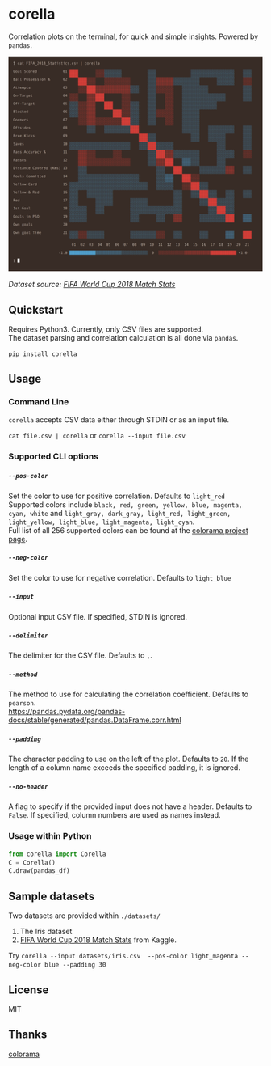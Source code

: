 # corella
Correlation plots on the terminal, for quick and simple insights. Powered by `pandas`.

<!-- <img src="https://github.com/nk412/corella/raw/master/imgs/fifa.png" width=720> -->
![](https://github.com/nk412/corella/raw/master/imgs/fifa.png)

_Dataset source: [FIFA World Cup 2018 Match Stats](https://www.kaggle.com/mathan/fifa-2018-match-statistics)_

## Quickstart
Requires Python3. Currently, only CSV files are supported. <br>
The dataset parsing and correlation calculation is all done via `pandas`.

`pip install corella`

## Usage

### Command Line

`corella` accepts CSV data either through STDIN or as an input file.

`cat file.csv | corella` or `corella --input file.csv`

### Supported CLI options

##### `--pos-color`
Set the color to use for positive correlation. Defaults to `light_red` <br>
Supported colors include `black, red, green, yellow, blue, magenta, cyan, white` and `light_gray, dark_gray, light_red, light_green, light_yellow, light_blue, light_magenta, light_cyan`. <br>
Full list of all 256 supported colors can be found at the [colorama project page](https://pypi.org/project/colored/).

##### `--neg-color`
Set the color to use for negative correlation. Defaults to `light_blue` <br>

##### `--input`
Optional input CSV file. If specified, STDIN is ignored.

##### `--delimiter`
The delimiter for the CSV file. Defaults to `,`.

##### `--method`
The method to use for calculating the correlation coefficient. Defaults to `pearson`. <br>
https://pandas.pydata.org/pandas-docs/stable/generated/pandas.DataFrame.corr.html

##### `--padding`
The character padding to use on the left of the plot. Defaults to `20`. If the length of a column name exceeds the specified padding, it is ignored.

##### `--no-header`
A flag to specify if the provided input does not have a header. Defaults to `False`. If specified, column numbers are used as names instead.

### Usage within Python
```python
from corella import Corella
C = Corella()
C.draw(pandas_df)
```
## Sample datasets
Two datasets are provided within `./datasets/`
1. The Iris dataset
2. [FIFA World Cup 2018 Match Stats](https://www.kaggle.com/mathan/fifa-2018-match-statistics) from Kaggle.

Try `corella --input datasets/iris.csv  --pos-color light_magenta --neg-color blue --padding 30`

## License
MIT

## Thanks
[colorama](https://github.com/tartley/colorama)

